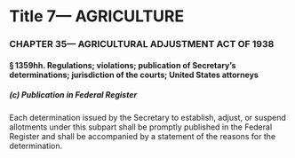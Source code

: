 
# Title 7— AGRICULTURE
### CHAPTER 35— AGRICULTURAL ADJUSTMENT ACT OF 1938
#### § 1359hh. Regulations; violations; publication of Secretary’s determinations; jurisdiction of the courts; United States attorneys
##### (c) Publication in Federal Register

Each determination issued by the Secretary to establish, adjust, or suspend allotments under this subpart shall be promptly published in the Federal Register and shall be accompanied by a statement of the reasons for the determination.

